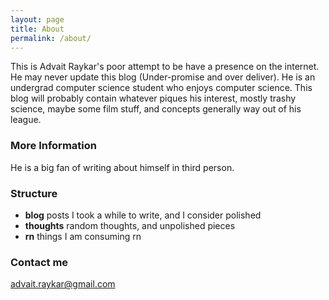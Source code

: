 ```yaml
---
layout: page
title: About
permalink: /about/
---
```


This is Advait Raykar's poor attempt to be have a presence on the internet. He may never update this blog (Under-promise and over deliver). 
He is an undergrad computer science student who enjoys computer science.
This blog will probably contain whatever piques his interest, mostly trashy science, maybe some film stuff, and concepts generally way out of his league.

### More Information

He is a big fan of writing about himself in third person.

### Structure

* **blog** posts I took a while to write, and I consider polished
* **thoughts** random thoughts, and unpolished pieces
* **rn** things I am consuming rn

### Contact me

[advait.raykar@gmail.com](mailto:advait.raykar@gmail.com)
